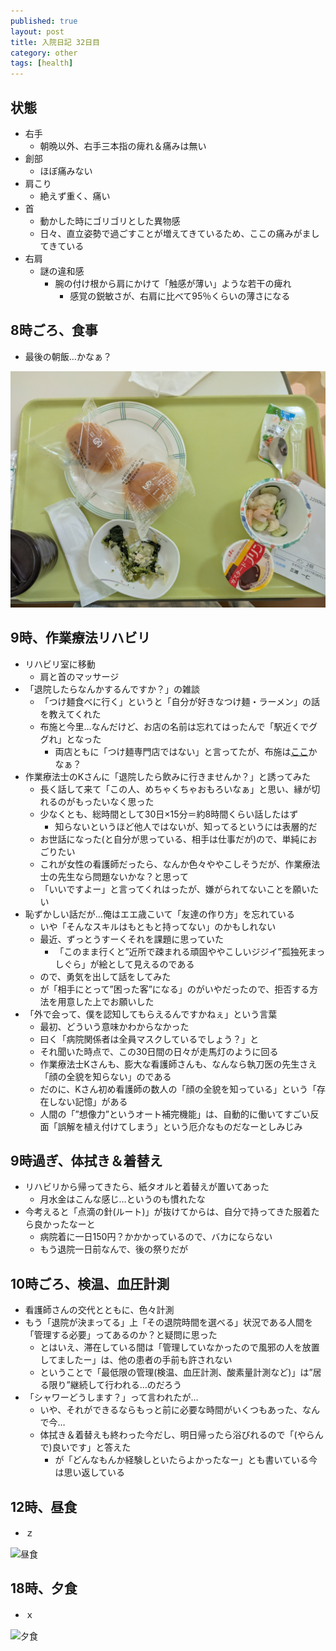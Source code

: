 ```yaml
---
published: true
layout: post
title: 入院日記 32日目
category: other
tags: [health]
---
```


## 状態

- 右手
  - 朝晩以外、右手三本指の痺れ＆痛みは無い
- 創部
  - ほぼ痛みない
- 肩こり
  - 絶えず重く、痛い
- 首
  - 動かした時にゴリゴリとした異物感
  - 日々、直立姿勢で過ごすことが増えてきているため、ここの痛みがましてきている
- 右肩
  - 謎の違和感
    - 腕の付け根から肩にかけて「触感が薄い」ような若干の痺れ
      - 感覚の鋭敏さが、右肩に比べて95％くらいの薄さになる

## 8時ごろ、食事

- 最後の朝飯…かなぁ？

![朝食](/images/other/photos/PXL_20250703_225502689.jpg)

## 9時、作業療法リハビリ

- リハビリ室に移動
  - 肩と首のマッサージ
- 「退院したらなんかするんですか？」の雑談
  - 「つけ麺食べに行く」というと「自分が好きなつけ麺・ラーメン」の話を教えてくれた
  - 布施と今里…なんだけど、お店の名前は忘れてはったんで「駅近くでググれ」となった
    - 両店ともに「つけ麺専門店ではない」と言ってたが、布施は[ここ](https://tabelog.com/osaka/A2707/A270703/27066822/)かなぁ？
- 作業療法士のKさんに「退院したら飲みに行きませんか？」と誘ってみた
  - 長く話して来て「この人、めちゃくちゃおもろいなぁ」と思い、縁が切れるのがもったいなく思った
  - 少なくとも、総時間として30日×15分＝約8時間くらい話したはず
    - 知らないというほど他人ではないが、知ってるというには表層的だ
  - お世話になった(と自分が思っている、相手は仕事だが)ので、単純におごりたい
  - これが女性の看護師だったら、なんか色々ややこしそうだが、作業療法士の先生なら問題ないかな？と思って
  - 「いいですよー」と言ってくれはったが、嫌がられてないことを願いたい
- 恥ずかしい話だが…俺はエエ歳こいて「友達の作り方」を忘れている
  - いや「そんなスキルはもともと持ってない」のかもしれない
  - 最近、ずっとうすーくそれを課題に思っていた
    - 「このまま行くと”近所で疎まれる頑固ややこしいジジイ”孤独死まっしぐら」が絵として見えるのである
  - ので、勇気を出して話をしてみた
  - が「相手にとって”困った客”になる」のがいやだったので、拒否する方法を用意した上でお願いした
- 「外で会って、僕を認知してもらえるんですかねぇ」という言葉
  - 最初、どういう意味かわからなかった
  - 曰く「病院関係者は全員マスクしているでしょう？」と
  - それ聞いた時点で、この30日間の日々が走馬灯のように回る
  - 作業療法士Kさんも、膨大な看護師さんも、なんなら執刀医の先生さえ「顔の全貌を知らない」のである
  - だのに、Kさん初め看護師の数人の「顔の全貌を知っている」という「存在しない記憶」がある
  - 人間の「”想像力”というオート補完機能」は、自動的に働いてすごい反面「誤解を植え付けてしまう」という厄介なものだなーとしみじみ

## 9時過ぎ、体拭き＆着替え

- リハビリから帰ってきたら、紙タオルと着替えが置いてあった
  - 月水金はこんな感じ…というのも慣れたな
- 今考えると「点滴の針(ルート)」が抜けてからは、自分で持ってきた服着たら良かったなーと
  - 病院着に一日150円？かかかっているので、バカにならない
  - もう退院一日前なんで、後の祭りだが

## 10時ごろ、検温、血圧計測

- 看護師さんの交代とともに、色々計測
- もう「退院が決まってる」上「その退院時間を選べる」状況である人間を「管理する必要」ってあるのか？と疑問に思った
  - とはいえ、滞在している間は「管理していなかったので風邪の人を放置してましたー」は、他の患者の手前も許されない
  - ということで「最低限の管理(検温、血圧計測、酸素量計測など)」は”居る限り”継続して行われる…のだろう
- 「シャワーどうします？」って言われたが…
  - いや、それができるならもっと前に必要な時間がいくつもあった、なんで今…
  - 体拭き＆着替えも終わった今だし、明日帰ったら浴びれるので「(やらんで)良いです」と答えた
    - が「どんなもんか経験しといたらよかったなー」とも書いている今は思い返している

## 12時、昼食

- ｚ

![昼食](/images/other/photos/)


## 18時、夕食

- ｘ

![夕食](/images/other/photos/)
